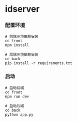 # idserver

### 配置环境

```
# 前端环境依赖安装
cd front
npm install

# 后端环境依赖安装
cd back
pip install -r requirements.txt
```


### 启动
```
# 启动前端
cd front
npm run dev

# 启动后端
cd back
python app.py
```